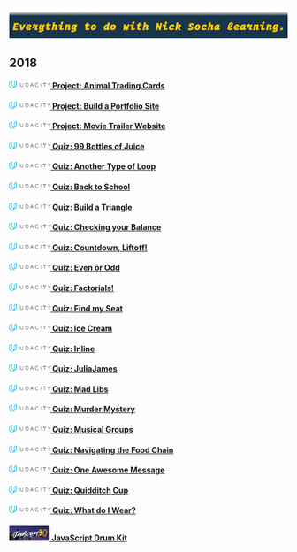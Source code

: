 <img src="images/everything-to-do-with-nick-socha-learning.png">

## 2018

#### <img src="images/udacity.png" height="14">[ Project: Animal Trading Cards](https://github.com/nicksocha-school/udacity-project-animal-trading-cards#project-animal-trading-cards)

#### <img src="images/udacity.png" height="14">[ Project: Build a Portfolio Site](https://github.com/nicksocha-school/udacity-project-build-a-portfolio-site#project-build-a-portfolio-site)

#### <img src="images/udacity.png" height="14">[ Project: Movie Trailer Website](https://github.com/nicksocha-school/udacity-project-movie-trailer-website)

#### <img src="images/udacity.png" height="14">[ Quiz: 99 Bottles of Juice](https://github.com/nicksocha-school/udacity-quiz-99-bottles-of-juice)

#### <img src="images/udacity.png" height="14">[ Quiz: Another Type of Loop](https://github.com/nicksocha-school/udacity-quiz-another-type-of-loop)

#### <img src="images/udacity.png" height="14">[ Quiz: Back to School](https://github.com/nicksocha-school/udacity-quiz-back-to-school)

#### <img src="images/udacity.png" height="14">[ Quiz: Build a Triangle](https://github.com/nicksocha-school/udacity-quiz-build-a-triangle)

#### <img src="images/udacity.png" height="14">[ Quiz: Checking your Balance](https://github.com/nicksocha-school/udacity-quiz-checking-your-balance)

#### <img src="images/udacity.png" height="14">[ Quiz: Countdown, Liftoff!](https://github.com/nicksocha-school/udacity-quiz-countdown-liftoff)

#### <img src="images/udacity.png" height="14">[ Quiz: Even or Odd](https://github.com/nicksocha-school/udacity-quiz-even-or-odd)

#### <img src="images/udacity.png" height="14">[ Quiz: Factorials!](https://github.com/nicksocha-school/udacity-quiz-factorials)

#### <img src="images/udacity.png" height="14">[ Quiz: Find my Seat](https://github.com/nicksocha-school/udacity-quiz-find-my-seat)

#### <img src="images/udacity.png" height="14">[ Quiz: Ice Cream](https://github.com/nicksocha-school/udacity-quiz-ice-cream)

#### <img src="images/udacity.png" height="14">[ Quiz: Inline](https://github.com/nicksocha-school/udacity-quiz-inline)

#### <img src="images/udacity.png" height="14">[ Quiz: JuliaJames](https://github.com/nicksocha-school/udacity-quiz-juliajames)

#### <img src="images/udacity.png" height="14">[ Quiz: Mad Libs](https://github.com/nicksocha-school/udacity-quiz-mad-libs)

#### <img src="images/udacity.png" height="14">[ Quiz: Murder Mystery](https://github.com/nicksocha-school/udacity-quiz-murder-mystery)

#### <img src="images/udacity.png" height="14">[ Quiz: Musical Groups](https://github.com/nicksocha-school/udacity-quiz-musical-groups)

#### <img src="images/udacity.png" height="14">[ Quiz: Navigating the Food Chain](https://github.com/nicksocha-school/udacity-quiz-navigating-the-food-chain)

#### <img src="images/udacity.png" height="14">[ Quiz: One Awesome Message](https://github.com/nicksocha-school/udacity-quiz-one-awesome-message)

#### <img src="images/udacity.png" height="14">[ Quiz: Quidditch Cup](https://github.com/nicksocha-school/udacity-quiz-quidditch-cup)

#### <img src="images/udacity.png" height="14">[ Quiz: What do I Wear?](https://github.com/nicksocha-school/udacity-quiz-what-do-i-wear)

#### <img src="images/javascript30.png" height="27">[ JavaScript Drum Kit](https://github.com/nicksocha-school/wesbos-javascript30-01-javascript-drum-kit)
